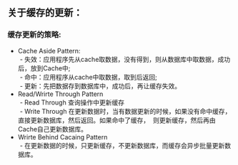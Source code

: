 ## 关于缓存的更新：    
### 缓存更新的策略:  
- Cache Aside Pattern:    
  - 失效：应用程序先从cache取数据，没有得到，则从数据库中取数据，成功后，放到Cache中;  
  - 命中：应用程序从cache中取数据，取到后返回;  
  - 更新：先把数据存到数据库中，成功后，再让缓存失效。  
- Read/Wrirte Through Pattern  
  - Read Through 查询操作中更新缓存  
  - Write Through 在更新数据时，当有数据更新的时候，如果没有命中缓存，直接更新数据库，然后返回。如果命中了缓存，
  则更新缓存，然后再由Cache自己更新数据库。  
- Wrirte Behind Cacaing Pattern  
  - 在更新数据的时候，只更新缓存，不更新数据库，而缓存会异步批量更新数据库。
